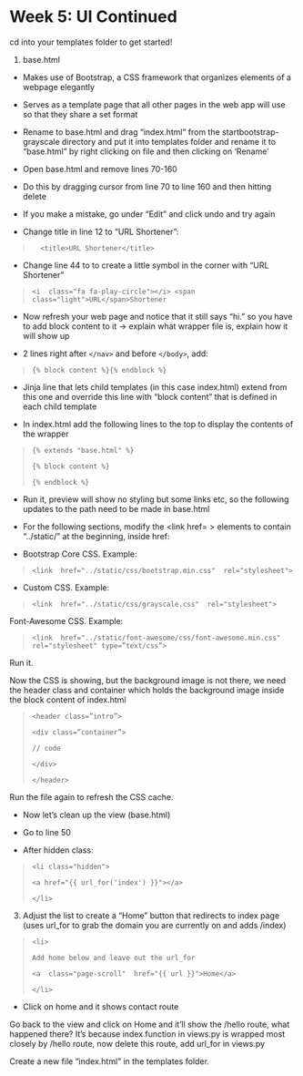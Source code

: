 
# Week 5: UI Continued

cd into your templates folder to get started! 

1.  base.html
    

- Makes use of Bootstrap, a CSS framework that organizes elements of a webpage elegantly
    
-  Serves as a template page that all other pages in the web app will use so that they share a set format
    
-  Rename to base.html and drag “index.html” from the startbootstrap-grayscale directory and put it into templates folder and rename it to “base.html” by right clicking on file and then clicking on ‘Rename’
    
-  Open base.html and remove lines 70-160
    

-  Do this by dragging cursor from line 70 to line 160 and then hitting delete
    

- If you make a mistake, go under “Edit” and click undo and try again
    

- Change title in line 12 to “URL Shortener”:
    

> 	 	<title>URL Shortener</title>

    
-  Change line 44 to to create a little symbol in the corner with “URL Shortener”

    

>  `<i  class="fa fa-play-circle"></i> <span  class="light">URL</span>Shortener`

- Now refresh your web page and notice that it still says “hi.” so you have to add block content to it -> explain what wrapper file is, explain how it will show up
 
-   2 lines right after `</nav>` and before `</body>`, add:
   

    

> `{% block content %}{% endblock %}`

    
-  Jinja line that lets child templates (in this case index.html) extend from this one and override this line with “block content” that is defined in each child template
    
-  In  index.html add the following lines to the top to display the contents of the wrapper

>     {% extends "base.html" %}
>     
>     {% block content %}
>     
>     {% endblock %}

- Run it, preview will show no styling but some links etc, so the following updates to the path need to be made in base.html
    
- For the following sections, modify the <link href= > elements to contain “../static/” at the beginning, inside href:

-   Bootstrap Core CSS. Example:
  
> `<link  href="../static/css/bootstrap.min.css"  rel="stylesheet">`

- Custom CSS. Example:

>  `<link  href="../static/css/grayscale.css"  rel="stylesheet">`

  Font-Awesome CSS. Example:

> `<link  href="../static/font-awesome/css/font-awesome.min.css" 
> rel="stylesheet" type=”text/css”>`

 Run it.

Now the CSS is showing, but the background image is not there, we need the header class and container which holds the background image inside the block content of index.html

>     <header class=”intro”>
>     
>     <div class=”container”>
> 
>     // code
>      
>     </div>
>     
>     </header>

Run the file again to refresh the CSS cache.

- Now let’s clean up the view (base.html)

- Go to line 50
   
- After hidden class:

>     <li class="hidden">
>     
>     <a href="{{ url_for('index') }}"></a>
>     
>     </li>
    
3.  Adjust the list to create a “Home” button that redirects to index page (uses url_for to grab the domain you are currently on and adds /index)

>     <li>
>     
>     Add home below and leave out the url_for
>     
>     <a  class="page-scroll"  href="{{ url }}">Home</a>
>     
>     </li>

- Click on home and it shows contact route
    

  
  
  

Go back to the view and click on Home and it’ll show the /hello route, what happened there? It’s because index function in views.py is wrapped most closely by /hello route, now delete this route, add url_for in views.py

 Create a new file “index.html” in the templates folder.


